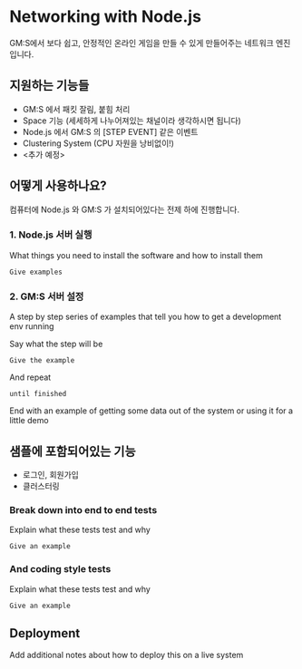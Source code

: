 # Networking with Node.js

GM:S에서 보다 쉽고, 안정적인 온라인 게임을 만들 수 있게 만들어주는 네트워크 엔진입니다.

## 지원하는 기능들

* GM:S 에서 패킷 잘림, 붙힘 처리
* Space 기능 (세세하게 나누어져있는 채널이라 생각하시면 됩니다)
* Node.js 에서 GM:S 의 [STEP EVENT] 같은 이벤트
* Clustering System (CPU 자원을 낭비없이!)
* <추가 예정> 

## 어떻게 사용하나요?

컴퓨터에 Node.js 와 GM:S 가 설치되어있다는 전제 하에 진행합니다.

### 1. Node.js 서버 실행

What things you need to install the software and how to install them

```
Give examples
```

### 2. GM:S 서버 설정

A step by step series of examples that tell you how to get a development env running

Say what the step will be

```
Give the example
```

And repeat

```
until finished
```

End with an example of getting some data out of the system or using it for a little demo

## 샘플에 포함되어있는 기능

* 로그인, 회원가입
* 클러스터링

### Break down into end to end tests

Explain what these tests test and why

```
Give an example
```

### And coding style tests

Explain what these tests test and why

```
Give an example
```

## Deployment

Add additional notes about how to deploy this on a live system

